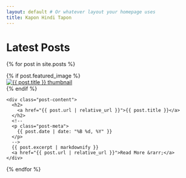 ```yaml
---
layout: default # Or whatever layout your homepage uses
title: Kapon Hindi Tapon
---
```


<h1>Latest Posts</h1>

<!-- Displays a snippet of the post-->
{% for post in site.posts %}
  <div class="post-preview">
    {% if post.featured_image %}
      <div class="post-thumbnail">
        <a href="{{ post.url | relative_url }}">
          <img src="{{ post.featured_image | relative_url }}" alt="{{ post.title }} thumbnail">
        </a>
      </div>
    {% endif %}

    <div class="post-content">
      <h2>
        <a href="{{ post.url | relative_url }}">{{ post.title }}</a>
      </h2>
      <!--
      <p class="post-meta">
        {{ post.date | date: "%B %d, %Y" }}
      </p>
      -->
      {{ post.excerpt | markdownify }} 
      <a href="{{ post.url | relative_url }}">Read More &rarr;</a>
    </div>
  </div>
  <!-- <hr> Optional: Adds a horizontal line between posts -->
{% endfor %}
